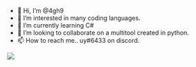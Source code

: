 - 👋 Hi, I’m @4gh9
- 👀 I’m interested in many coding languages.
- 🌱 I’m currently learning C#
- 💞️ I’m looking to collaborate on a multitool created in python.
- 📫 How to reach me.. uy#6433 on discord.



<a href="https://Cheataway.com" target="_blank"> <img src="https://discord.c99.nl/widget/theme-1/909623557670187090.png"/></a>
